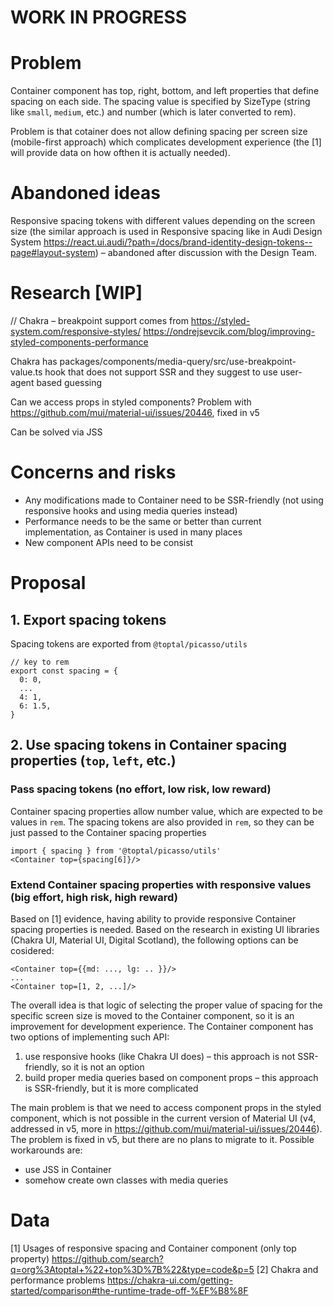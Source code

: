# WORK IN PROGRESS

# Problem

Container component has top, right, bottom, and left properties that define spacing on each side. The spacing value is specified by SizeType (string like `small`, `medium`, etc.) and number (which is later converted to rem).

Problem is that cotainer does not allow defining spacing per screen size (mobile-first approach) which complicates development experience (the [1] will provide data on how ofthen it is actually needed). 

# Abandoned ideas

Responsive spacing tokens with different values depending on the screen size (the similar approach is used in Responsive spacing like in Audi Design System https://react.ui.audi/?path=/docs/brand-identity-design-tokens--page#layout-system) – abandoned after discussion with the Design Team.

# Research [WIP]

// Chakra – breakpoint support comes from https://styled-system.com/responsive-styles/
https://ondrejsevcik.com/blog/improving-styled-components-performance

Chakra has packages/components/media-query/src/use-breakpoint-value.ts hook that does not support SSR and they suggest to use user-agent based guessing

Can we access props in styled components? Problem with https://github.com/mui/material-ui/issues/20446, fixed in v5

Can be solved via JSS

# Concerns and risks

- Any modifications made to Container need to be SSR-friendly (not using responsive hooks and using media queries instead)
- Performance needs to be the same or better than current implementation, as Container is used in many places
- New component APIs need to be consist

# Proposal

## 1. Export spacing tokens

Spacing tokens are exported from `@toptal/picasso/utils`

```
// key to rem
export const spacing = {
  0: 0,
  ...
  4: 1,
  6: 1.5,
}
```

## 2. Use spacing tokens in Container spacing properties (`top`, `left`, etc.)

### Pass spacing tokens (no effort, low risk, low reward)

Container spacing properties allow number value, which are expected to be values in `rem`. The spacing tokens are also provided in `rem`, so they can be just passed to the Container spacing properties

```
import { spacing } from '@toptal/picasso/utils'
<Container top={spacing[6]}/>
```

### Extend Container spacing properties with responsive values (big effort, high risk, high reward)

Based on [1] evidence, having ability to provide responsive Container spacing properties is needed. Based on the research in existing UI libraries (Chakra UI, Material UI, Digital Scotland), the following options can be cosidered:

```
<Container top={{md: ..., lg: .. }}/>
...
<Container top=[1, 2, ...]/>
```

The overall idea is that logic of selecting the proper value of spacing for the specific screen size is moved to the Container component, so it is an improvement for development experience. The Container component has two options of implementing such API:

1. use responsive hooks (like Chakra UI does) – this approach is not SSR-friendly, so it is not an option
2. build proper media queries based on component props – this approach is SSR-friendly, but it is more complicated

The main problem is that we need to access component props in the styled component, which is not possible in the current version of Material UI (v4, addressed in v5, more in https://github.com/mui/material-ui/issues/20446). The problem is fixed in v5, but there are no plans to migrate to it. Possible workarounds are:

- use JSS in Container
- somehow create own classes with media queries

# Data

[1] Usages of responsive spacing and Container component (only top property) https://github.com/search?q=org%3Atoptal+%22+top%3D%7B%22&type=code&p=5
[2] Chakra and performance problems https://chakra-ui.com/getting-started/comparison#the-runtime-trade-off-%EF%B8%8F